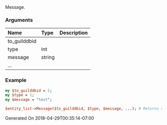 Message.
### Arguments
**Name**|**Type**|**Description**
:---|:---|:---
to_guilddbid||
type|int|
message|string|
...||

### Example

```perl
my $to_guilddbid = 1;
my $type = 1;
my $message = "test";

$entity_list->Message($to_guilddbid, $type, $message, ...); # Returns void
```


Generated On 2018-04-29T00:35:14-07:00